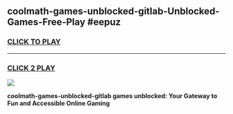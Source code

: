 
## coolmath-games-unblocked-gitlab-Unblocked-Games-Free-Play #eepuz
<h3>
<a href="https://us.freeplayer.one?title=coolmath-games-unblocked-gitlab&ref=9M">CLICK TO PLAY</a></h3>
<hr>

<h3>
<a href="https://us.freeplayer.one?title=coolmath-games-unblocked-gitlab&ref=9M">CLICK 2 PLAY</a>
  
</h3>

<a href="https://us.freeplayer.one?title=coolmath-games-unblocked-gitlab&ref=9M"><img src="https://clearcache.store/games.png"></a>


**coolmath-games-unblocked-gitlab games unblocked: Your Gateway to Fun and Accessible Online Gaming**
